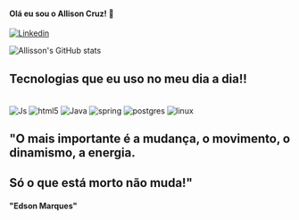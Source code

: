 #### Olá eu sou o Allison Cruz! 🖖 

[![Linkedin](https://img.shields.io/badge/LinkedIn-0077B5?style=for-the-badge&logo=linkedin&logoColor=white)](https://www.linkedin.com/in/allissonhcruz)

![Allisson's GitHub stats](https://github-readme-stats.vercel.app/api?username=kikoide-dev&show_icons=true&theme=dracula)

## Tecnologias que eu uso no meu dia a dia!!

<div style="display: inline_block"></br>
     <img align= "center" alt ="Js"src="https://img.shields.io/badge/JavaScript-F7DF1E?style=for-the-badge&logo=javascript&logoColor=black"/>
    <img align= "center" alt ="html5"src="https://img.shields.io/badge/HTML5-E34F26?style=for-the-badge&logo=html5&logoColor=white"/>
    <img align= "center" alt ="Java"src="https://img.shields.io/badge/Java-ED8B00?style=for-the-badge&logo=openjdk&logoColor=white"/> 
    <img align= "center" alt ="spring"src="https://img.shields.io/badge/Spring-6DB33F?style=for-the-badge&logo=spring&logoColor=white" />
    <img align= "center" alt ="postgres"src="https://img.shields.io/badge/PostgreSQL-316192?style=for-the-badge&logo=postgresql&logoColor=white" />
    <img align= "center" alt ="linux"src="https://img.shields.io/badge/Linux-FCC624?style=for-the-badge&logo=linux&logoColor=black" /></br>
</div>


## "O mais importante é a mudança, o movimento, o dinamismo, a energia. 
## Só o que está morto não muda!"
#### "Edson Marques"

